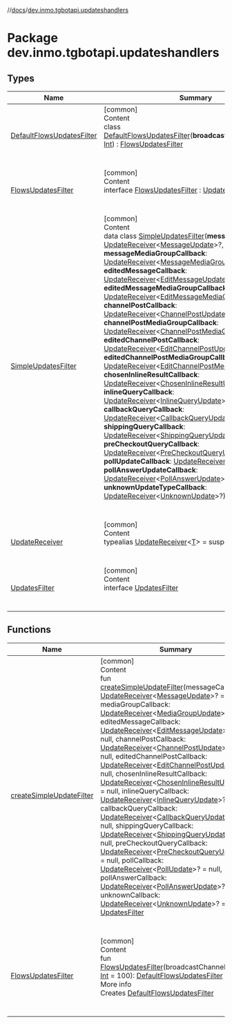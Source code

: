 //[docs](../../index.md)/[dev.inmo.tgbotapi.updateshandlers](index.md)



# Package dev.inmo.tgbotapi.updateshandlers  


## Types  
  
|  Name |  Summary | 
|---|---|
| <a name="dev.inmo.tgbotapi.updateshandlers/DefaultFlowsUpdatesFilter///PointingToDeclaration/"></a>[DefaultFlowsUpdatesFilter](-default-flows-updates-filter/index.md)| <a name="dev.inmo.tgbotapi.updateshandlers/DefaultFlowsUpdatesFilter///PointingToDeclaration/"></a>[common]  <br>Content  <br>class [DefaultFlowsUpdatesFilter](-default-flows-updates-filter/index.md)(**broadcastChannelsSize**: [Int](https://kotlinlang.org/api/latest/jvm/stdlib/kotlin/-int/index.html)) : [FlowsUpdatesFilter](-flows-updates-filter/index.md)  <br><br><br>|
| <a name="dev.inmo.tgbotapi.updateshandlers/FlowsUpdatesFilter///PointingToDeclaration/"></a>[FlowsUpdatesFilter](-flows-updates-filter/index.md)| <a name="dev.inmo.tgbotapi.updateshandlers/FlowsUpdatesFilter///PointingToDeclaration/"></a>[common]  <br>Content  <br>interface [FlowsUpdatesFilter](-flows-updates-filter/index.md) : [UpdatesFilter](-updates-filter/index.md)  <br><br><br>|
| <a name="dev.inmo.tgbotapi.updateshandlers/SimpleUpdatesFilter///PointingToDeclaration/"></a>[SimpleUpdatesFilter](-simple-updates-filter/index.md)| <a name="dev.inmo.tgbotapi.updateshandlers/SimpleUpdatesFilter///PointingToDeclaration/"></a>[common]  <br>Content  <br>data class [SimpleUpdatesFilter](-simple-updates-filter/index.md)(**messageCallback**: [UpdateReceiver](index.md#%5Bdev.inmo.tgbotapi.updateshandlers%2FUpdateReceiver%2F%2F%2FPointingToDeclaration%2F%5D%2FClasslikes%2F625018081)<[MessageUpdate](../dev.inmo.tgbotapi.types.update/-message-update/index.md)>?, **messageMediaGroupCallback**: [UpdateReceiver](index.md#%5Bdev.inmo.tgbotapi.updateshandlers%2FUpdateReceiver%2F%2F%2FPointingToDeclaration%2F%5D%2FClasslikes%2F625018081)<[MessageMediaGroupUpdate](../dev.inmo.tgbotapi.types.update.MediaGroupUpdates/-message-media-group-update/index.md)>?, **editedMessageCallback**: [UpdateReceiver](index.md#%5Bdev.inmo.tgbotapi.updateshandlers%2FUpdateReceiver%2F%2F%2FPointingToDeclaration%2F%5D%2FClasslikes%2F625018081)<[EditMessageUpdate](../dev.inmo.tgbotapi.types.update/-edit-message-update/index.md)>?, **editedMessageMediaGroupCallback**: [UpdateReceiver](index.md#%5Bdev.inmo.tgbotapi.updateshandlers%2FUpdateReceiver%2F%2F%2FPointingToDeclaration%2F%5D%2FClasslikes%2F625018081)<[EditMessageMediaGroupUpdate](../dev.inmo.tgbotapi.types.update.MediaGroupUpdates/-edit-message-media-group-update/index.md)>?, **channelPostCallback**: [UpdateReceiver](index.md#%5Bdev.inmo.tgbotapi.updateshandlers%2FUpdateReceiver%2F%2F%2FPointingToDeclaration%2F%5D%2FClasslikes%2F625018081)<[ChannelPostUpdate](../dev.inmo.tgbotapi.types.update/-channel-post-update/index.md)>?, **channelPostMediaGroupCallback**: [UpdateReceiver](index.md#%5Bdev.inmo.tgbotapi.updateshandlers%2FUpdateReceiver%2F%2F%2FPointingToDeclaration%2F%5D%2FClasslikes%2F625018081)<[ChannelPostMediaGroupUpdate](../dev.inmo.tgbotapi.types.update.MediaGroupUpdates/-channel-post-media-group-update/index.md)>?, **editedChannelPostCallback**: [UpdateReceiver](index.md#%5Bdev.inmo.tgbotapi.updateshandlers%2FUpdateReceiver%2F%2F%2FPointingToDeclaration%2F%5D%2FClasslikes%2F625018081)<[EditChannelPostUpdate](../dev.inmo.tgbotapi.types.update/-edit-channel-post-update/index.md)>?, **editedChannelPostMediaGroupCallback**: [UpdateReceiver](index.md#%5Bdev.inmo.tgbotapi.updateshandlers%2FUpdateReceiver%2F%2F%2FPointingToDeclaration%2F%5D%2FClasslikes%2F625018081)<[EditChannelPostMediaGroupUpdate](../dev.inmo.tgbotapi.types.update.MediaGroupUpdates/-edit-channel-post-media-group-update/index.md)>?, **chosenInlineResultCallback**: [UpdateReceiver](index.md#%5Bdev.inmo.tgbotapi.updateshandlers%2FUpdateReceiver%2F%2F%2FPointingToDeclaration%2F%5D%2FClasslikes%2F625018081)<[ChosenInlineResultUpdate](../dev.inmo.tgbotapi.types.update/-chosen-inline-result-update/index.md)>?, **inlineQueryCallback**: [UpdateReceiver](index.md#%5Bdev.inmo.tgbotapi.updateshandlers%2FUpdateReceiver%2F%2F%2FPointingToDeclaration%2F%5D%2FClasslikes%2F625018081)<[InlineQueryUpdate](../dev.inmo.tgbotapi.types.update/-inline-query-update/index.md)>?, **callbackQueryCallback**: [UpdateReceiver](index.md#%5Bdev.inmo.tgbotapi.updateshandlers%2FUpdateReceiver%2F%2F%2FPointingToDeclaration%2F%5D%2FClasslikes%2F625018081)<[CallbackQueryUpdate](../dev.inmo.tgbotapi.types.update/-callback-query-update/index.md)>?, **shippingQueryCallback**: [UpdateReceiver](index.md#%5Bdev.inmo.tgbotapi.updateshandlers%2FUpdateReceiver%2F%2F%2FPointingToDeclaration%2F%5D%2FClasslikes%2F625018081)<[ShippingQueryUpdate](../dev.inmo.tgbotapi.types.update/-shipping-query-update/index.md)>?, **preCheckoutQueryCallback**: [UpdateReceiver](index.md#%5Bdev.inmo.tgbotapi.updateshandlers%2FUpdateReceiver%2F%2F%2FPointingToDeclaration%2F%5D%2FClasslikes%2F625018081)<[PreCheckoutQueryUpdate](../dev.inmo.tgbotapi.types.update/-pre-checkout-query-update/index.md)>?, **pollUpdateCallback**: [UpdateReceiver](index.md#%5Bdev.inmo.tgbotapi.updateshandlers%2FUpdateReceiver%2F%2F%2FPointingToDeclaration%2F%5D%2FClasslikes%2F625018081)<[PollUpdate](../dev.inmo.tgbotapi.types.update/-poll-update/index.md)>?, **pollAnswerUpdateCallback**: [UpdateReceiver](index.md#%5Bdev.inmo.tgbotapi.updateshandlers%2FUpdateReceiver%2F%2F%2FPointingToDeclaration%2F%5D%2FClasslikes%2F625018081)<[PollAnswerUpdate](../dev.inmo.tgbotapi.types.update/-poll-answer-update/index.md)>?, **unknownUpdateTypeCallback**: [UpdateReceiver](index.md#%5Bdev.inmo.tgbotapi.updateshandlers%2FUpdateReceiver%2F%2F%2FPointingToDeclaration%2F%5D%2FClasslikes%2F625018081)<[UnknownUpdate](../dev.inmo.tgbotapi.types.update.abstracts/-unknown-update/index.md)>?) : [UpdatesFilter](-updates-filter/index.md)  <br><br><br>|
| <a name="dev.inmo.tgbotapi.updateshandlers/UpdateReceiver///PointingToDeclaration/"></a>[UpdateReceiver](index.md#%5Bdev.inmo.tgbotapi.updateshandlers%2FUpdateReceiver%2F%2F%2FPointingToDeclaration%2F%5D%2FClasslikes%2F625018081)| <a name="dev.inmo.tgbotapi.updateshandlers/UpdateReceiver///PointingToDeclaration/"></a>[common]  <br>Content  <br>typealias [UpdateReceiver](index.md#%5Bdev.inmo.tgbotapi.updateshandlers%2FUpdateReceiver%2F%2F%2FPointingToDeclaration%2F%5D%2FClasslikes%2F625018081)<[T](index.md#%5Bdev.inmo.tgbotapi.updateshandlers%2FUpdateReceiver%2F%2F%2FPointingToDeclaration%2F%5D%2FClasslikes%2F625018081)> = suspend ([T](index.md#%5Bdev.inmo.tgbotapi.updateshandlers%2FUpdateReceiver%2F%2F%2FPointingToDeclaration%2F%5D%2FClasslikes%2F625018081)) -> [Unit](https://kotlinlang.org/api/latest/jvm/stdlib/kotlin/-unit/index.html)  <br><br><br>|
| <a name="dev.inmo.tgbotapi.updateshandlers/UpdatesFilter///PointingToDeclaration/"></a>[UpdatesFilter](-updates-filter/index.md)| <a name="dev.inmo.tgbotapi.updateshandlers/UpdatesFilter///PointingToDeclaration/"></a>[common]  <br>Content  <br>interface [UpdatesFilter](-updates-filter/index.md)  <br><br><br>|


## Functions  
  
|  Name |  Summary | 
|---|---|
| <a name="dev.inmo.tgbotapi.updateshandlers//createSimpleUpdateFilter/#kotlin.coroutines.SuspendFunction1[dev.inmo.tgbotapi.types.update.MessageUpdate,kotlin.Unit]?#kotlin.coroutines.SuspendFunction1[dev.inmo.tgbotapi.types.update.MediaGroupUpdates.MediaGroupUpdate,kotlin.Unit]?#kotlin.coroutines.SuspendFunction1[dev.inmo.tgbotapi.types.update.EditMessageUpdate,kotlin.Unit]?#kotlin.coroutines.SuspendFunction1[dev.inmo.tgbotapi.types.update.ChannelPostUpdate,kotlin.Unit]?#kotlin.coroutines.SuspendFunction1[dev.inmo.tgbotapi.types.update.EditChannelPostUpdate,kotlin.Unit]?#kotlin.coroutines.SuspendFunction1[dev.inmo.tgbotapi.types.update.ChosenInlineResultUpdate,kotlin.Unit]?#kotlin.coroutines.SuspendFunction1[dev.inmo.tgbotapi.types.update.InlineQueryUpdate,kotlin.Unit]?#kotlin.coroutines.SuspendFunction1[dev.inmo.tgbotapi.types.update.CallbackQueryUpdate,kotlin.Unit]?#kotlin.coroutines.SuspendFunction1[dev.inmo.tgbotapi.types.update.ShippingQueryUpdate,kotlin.Unit]?#kotlin.coroutines.SuspendFunction1[dev.inmo.tgbotapi.types.update.PreCheckoutQueryUpdate,kotlin.Unit]?#kotlin.coroutines.SuspendFunction1[dev.inmo.tgbotapi.types.update.PollUpdate,kotlin.Unit]?#kotlin.coroutines.SuspendFunction1[dev.inmo.tgbotapi.types.update.PollAnswerUpdate,kotlin.Unit]?#kotlin.coroutines.SuspendFunction1[dev.inmo.tgbotapi.types.update.abstracts.UnknownUpdate,kotlin.Unit]?/PointingToDeclaration/"></a>[createSimpleUpdateFilter](create-simple-update-filter.md)| <a name="dev.inmo.tgbotapi.updateshandlers//createSimpleUpdateFilter/#kotlin.coroutines.SuspendFunction1[dev.inmo.tgbotapi.types.update.MessageUpdate,kotlin.Unit]?#kotlin.coroutines.SuspendFunction1[dev.inmo.tgbotapi.types.update.MediaGroupUpdates.MediaGroupUpdate,kotlin.Unit]?#kotlin.coroutines.SuspendFunction1[dev.inmo.tgbotapi.types.update.EditMessageUpdate,kotlin.Unit]?#kotlin.coroutines.SuspendFunction1[dev.inmo.tgbotapi.types.update.ChannelPostUpdate,kotlin.Unit]?#kotlin.coroutines.SuspendFunction1[dev.inmo.tgbotapi.types.update.EditChannelPostUpdate,kotlin.Unit]?#kotlin.coroutines.SuspendFunction1[dev.inmo.tgbotapi.types.update.ChosenInlineResultUpdate,kotlin.Unit]?#kotlin.coroutines.SuspendFunction1[dev.inmo.tgbotapi.types.update.InlineQueryUpdate,kotlin.Unit]?#kotlin.coroutines.SuspendFunction1[dev.inmo.tgbotapi.types.update.CallbackQueryUpdate,kotlin.Unit]?#kotlin.coroutines.SuspendFunction1[dev.inmo.tgbotapi.types.update.ShippingQueryUpdate,kotlin.Unit]?#kotlin.coroutines.SuspendFunction1[dev.inmo.tgbotapi.types.update.PreCheckoutQueryUpdate,kotlin.Unit]?#kotlin.coroutines.SuspendFunction1[dev.inmo.tgbotapi.types.update.PollUpdate,kotlin.Unit]?#kotlin.coroutines.SuspendFunction1[dev.inmo.tgbotapi.types.update.PollAnswerUpdate,kotlin.Unit]?#kotlin.coroutines.SuspendFunction1[dev.inmo.tgbotapi.types.update.abstracts.UnknownUpdate,kotlin.Unit]?/PointingToDeclaration/"></a>[common]  <br>Content  <br>fun [createSimpleUpdateFilter](create-simple-update-filter.md)(messageCallback: [UpdateReceiver](index.md#%5Bdev.inmo.tgbotapi.updateshandlers%2FUpdateReceiver%2F%2F%2FPointingToDeclaration%2F%5D%2FClasslikes%2F625018081)<[MessageUpdate](../dev.inmo.tgbotapi.types.update/-message-update/index.md)>? = null, mediaGroupCallback: [UpdateReceiver](index.md#%5Bdev.inmo.tgbotapi.updateshandlers%2FUpdateReceiver%2F%2F%2FPointingToDeclaration%2F%5D%2FClasslikes%2F625018081)<[MediaGroupUpdate](../dev.inmo.tgbotapi.types.update.MediaGroupUpdates/-media-group-update/index.md)>? = null, editedMessageCallback: [UpdateReceiver](index.md#%5Bdev.inmo.tgbotapi.updateshandlers%2FUpdateReceiver%2F%2F%2FPointingToDeclaration%2F%5D%2FClasslikes%2F625018081)<[EditMessageUpdate](../dev.inmo.tgbotapi.types.update/-edit-message-update/index.md)>? = null, channelPostCallback: [UpdateReceiver](index.md#%5Bdev.inmo.tgbotapi.updateshandlers%2FUpdateReceiver%2F%2F%2FPointingToDeclaration%2F%5D%2FClasslikes%2F625018081)<[ChannelPostUpdate](../dev.inmo.tgbotapi.types.update/-channel-post-update/index.md)>? = null, editedChannelPostCallback: [UpdateReceiver](index.md#%5Bdev.inmo.tgbotapi.updateshandlers%2FUpdateReceiver%2F%2F%2FPointingToDeclaration%2F%5D%2FClasslikes%2F625018081)<[EditChannelPostUpdate](../dev.inmo.tgbotapi.types.update/-edit-channel-post-update/index.md)>? = null, chosenInlineResultCallback: [UpdateReceiver](index.md#%5Bdev.inmo.tgbotapi.updateshandlers%2FUpdateReceiver%2F%2F%2FPointingToDeclaration%2F%5D%2FClasslikes%2F625018081)<[ChosenInlineResultUpdate](../dev.inmo.tgbotapi.types.update/-chosen-inline-result-update/index.md)>? = null, inlineQueryCallback: [UpdateReceiver](index.md#%5Bdev.inmo.tgbotapi.updateshandlers%2FUpdateReceiver%2F%2F%2FPointingToDeclaration%2F%5D%2FClasslikes%2F625018081)<[InlineQueryUpdate](../dev.inmo.tgbotapi.types.update/-inline-query-update/index.md)>? = null, callbackQueryCallback: [UpdateReceiver](index.md#%5Bdev.inmo.tgbotapi.updateshandlers%2FUpdateReceiver%2F%2F%2FPointingToDeclaration%2F%5D%2FClasslikes%2F625018081)<[CallbackQueryUpdate](../dev.inmo.tgbotapi.types.update/-callback-query-update/index.md)>? = null, shippingQueryCallback: [UpdateReceiver](index.md#%5Bdev.inmo.tgbotapi.updateshandlers%2FUpdateReceiver%2F%2F%2FPointingToDeclaration%2F%5D%2FClasslikes%2F625018081)<[ShippingQueryUpdate](../dev.inmo.tgbotapi.types.update/-shipping-query-update/index.md)>? = null, preCheckoutQueryCallback: [UpdateReceiver](index.md#%5Bdev.inmo.tgbotapi.updateshandlers%2FUpdateReceiver%2F%2F%2FPointingToDeclaration%2F%5D%2FClasslikes%2F625018081)<[PreCheckoutQueryUpdate](../dev.inmo.tgbotapi.types.update/-pre-checkout-query-update/index.md)>? = null, pollCallback: [UpdateReceiver](index.md#%5Bdev.inmo.tgbotapi.updateshandlers%2FUpdateReceiver%2F%2F%2FPointingToDeclaration%2F%5D%2FClasslikes%2F625018081)<[PollUpdate](../dev.inmo.tgbotapi.types.update/-poll-update/index.md)>? = null, pollAnswerCallback: [UpdateReceiver](index.md#%5Bdev.inmo.tgbotapi.updateshandlers%2FUpdateReceiver%2F%2F%2FPointingToDeclaration%2F%5D%2FClasslikes%2F625018081)<[PollAnswerUpdate](../dev.inmo.tgbotapi.types.update/-poll-answer-update/index.md)>? = null, unknownCallback: [UpdateReceiver](index.md#%5Bdev.inmo.tgbotapi.updateshandlers%2FUpdateReceiver%2F%2F%2FPointingToDeclaration%2F%5D%2FClasslikes%2F625018081)<[UnknownUpdate](../dev.inmo.tgbotapi.types.update.abstracts/-unknown-update/index.md)>? = null): [UpdatesFilter](-updates-filter/index.md)  <br><br><br>|
| <a name="dev.inmo.tgbotapi.updateshandlers//FlowsUpdatesFilter/#kotlin.Int/PointingToDeclaration/"></a>[FlowsUpdatesFilter](-flows-updates-filter.md)| <a name="dev.inmo.tgbotapi.updateshandlers//FlowsUpdatesFilter/#kotlin.Int/PointingToDeclaration/"></a>[common]  <br>Content  <br>fun [FlowsUpdatesFilter](-flows-updates-filter.md)(broadcastChannelsSize: [Int](https://kotlinlang.org/api/latest/jvm/stdlib/kotlin/-int/index.html) = 100): [DefaultFlowsUpdatesFilter](-default-flows-updates-filter/index.md)  <br>More info  <br>Creates [DefaultFlowsUpdatesFilter](-default-flows-updates-filter/index.md)  <br><br><br>|

